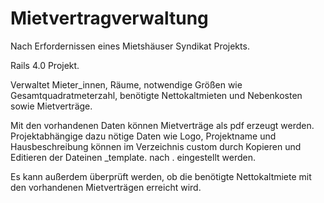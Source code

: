 Mietvertragverwaltung
======================

Nach Erfordernissen eines Mietshäuser Syndikat Projekts.

Rails 4.0 Projekt.

Verwaltet Mieter_innen, Räume, notwendige Größen wie Gesamtquadratmeterzahl, benötigte Nettokaltmieten und Nebenkosten sowie Mietverträge. 

Mit den vorhandenen Daten können Mietverträge als pdf erzeugt werden. Projektabhängige dazu nötige Daten wie Logo, Projektname und Hausbeschreibung können im Verzeichnis custom durch Kopieren und Editieren der Dateinen <dateiname>_template.<extension> nach <dateiname>.<extension> eingestellt werden.

Es kann außerdem überprüft werden, ob die benötigte Nettokaltmiete mit den vorhandenen Mietverträgen erreicht wird.

